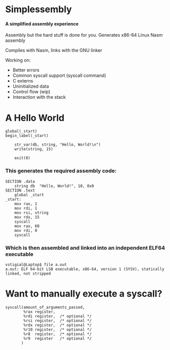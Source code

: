# Simplessembly
#### A simplified assembly experience

Assembly but the hard stuff is done for you.
Generates x86-64 Linux Nasm assembly

Compiles with Nasm, links with the GNU linker

Working on:
- Better errors
- Common syscall support (syscall command)
- C externs
- Uninitialized data
- Control flow (wip)
- Interaction with the stack

# A Hello World
```
global(_start)
begin_label(_start)

	str_var(db, string, "Hello, World!\n")
	write(string, 15)

    exit(0)
```
### This generates the required assembly code:
```assembly
SECTION .data
    string db  "Hello, World!", 10, 0x0
SECTION .text
    global _start
_start:
    mov rax, 1
    mov rdi, 1
    mov rsi, string
    mov rdx, 15
    syscall
    mov rax, 60
    mov rdi, 0
    syscall
```
### Which is then assembled and linked into an independent ELF64 executable
```shell
vstigial@Laptop$ file a.out
a.out: ELF 64-bit LSB executable, x86-64, version 1 (SYSV), statically linked, not stripped
```
# Want to manually execute a syscall?
```
syscall(amount_of_arguments_passed,
        %rax register,
        %rdi register,  /* optional */
        %rsi register,  /* optional */
        %rdx register,  /* optional */
        %r10 register,  /* optional */
        %r8  register,  /* optional */
        %r9  register   /* optional */
       )
```